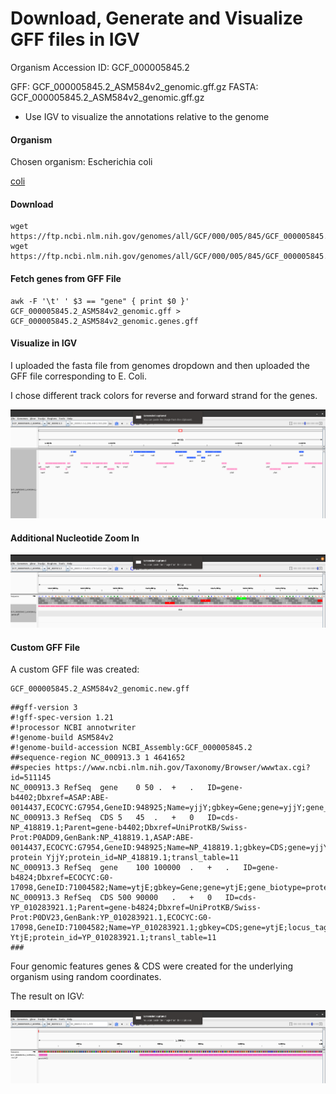 # Download, Generate and Visualize GFF files in IGV 

Organism Accession ID: GCF_000005845.2

GFF: GCF_000005845.2_ASM584v2_genomic.gff.gz 
FASTA: GCF_000005845.2_ASM584v2_genomic.gff.gz 

- Use IGV to visualize the annotations relative to the genome 


#### Organism 

Chosen organism: Escherichia coli

[coli](https://www.ncbi.nlm.nih.gov/datasets/genome/GCF_000005845.2/)

#### Download


```
wget https://ftp.ncbi.nlm.nih.gov/genomes/all/GCF/000/005/845/GCF_000005845.2_ASM584v2/GCF_000005845.2_ASM584v2_genomic.fna.gz  
wget https://ftp.ncbi.nlm.nih.gov/genomes/all/GCF/000/005/845/GCF_000005845.2_ASM584v2/GCF_000005845.2_ASM584v2_genomic.gff.gz  
```

#### Fetch genes from GFF File

```
awk -F '\t' ' $3 == "gene" { print $0 }' GCF_000005845.2_ASM584v2_genomic.gff > GCF_000005845.2_ASM584v2_genomic.genes.gff
```


#### Visualize in IGV 


I uploaded the fasta file from genomes dropdown and then uploaded the GFF file corresponding to E. Coli.

I chose different track colors for reverse and forward strand for the genes. 

![igv_image](IGV_genes.png)


#### Additional Nucleotide Zoom In 

![igv_zoom](IGV_more_zoomed.png)

#### Custom GFF File 

A custom GFF file was created:

```
GCF_000005845.2_ASM584v2_genomic.new.gff 
```

```
##gff-version 3
#!gff-spec-version 1.21
#!processor NCBI annotwriter
#!genome-build ASM584v2
#!genome-build-accession NCBI_Assembly:GCF_000005845.2
##sequence-region NC_000913.3 1 4641652
##species https://www.ncbi.nlm.nih.gov/Taxonomy/Browser/wwwtax.cgi?id=511145
NC_000913.3	RefSeq	gene	0 50 .	+	.	ID=gene-b4402;Dbxref=ASAP:ABE-0014437,ECOCYC:G7954,GeneID:948925;Name=yjjY;gbkey=Gene;gene=yjjY;gene_biotype=protein_coding;gene_synonym=ECK4394;locus_tag=b4402
NC_000913.3	RefSeq	CDS	5	45	.	+	0	ID=cds-NP_418819.1;Parent=gene-b4402;Dbxref=UniProtKB/Swiss-Prot:P0ADD9,GenBank:NP_418819.1,ASAP:ABE-0014437,ECOCYC:G7954,GeneID:948925;Name=NP_418819.1;gbkey=CDS;gene=yjjY;locus_tag=b4402;orig_transcript_id=gnl|b4402|mrna.NP_418819;product=uncharacterized protein YjjY;protein_id=NP_418819.1;transl_table=11
NC_000913.3	RefSeq	gene	100	100000	.	+	.	ID=gene-b4824;Dbxref=ECOCYC:G0-17098,GeneID:71004582;Name=ytjE;gbkey=Gene;gene=ytjE;gene_biotype=protein_coding;gene_synonym=ECK4681;locus_tag=b4824
NC_000913.3	RefSeq	CDS	500	90000	.	+	0	ID=cds-YP_010283921.1;Parent=gene-b4824;Dbxref=UniProtKB/Swiss-Prot:P0DV23,GenBank:YP_010283921.1,ECOCYC:G0-17098,GeneID:71004582;Name=YP_010283921.1;gbkey=CDS;gene=ytjE;locus_tag=b4824;orig_transcript_id=gnl|b4824|mrna.CDS4637;product=protein YtjE;protein_id=YP_010283921.1;transl_table=11
###
```

Four genomic features genes & CDS were created for the underlying organism using random coordinates.

The result on IGV:

![igv_new](IGV_new_gff.png)
